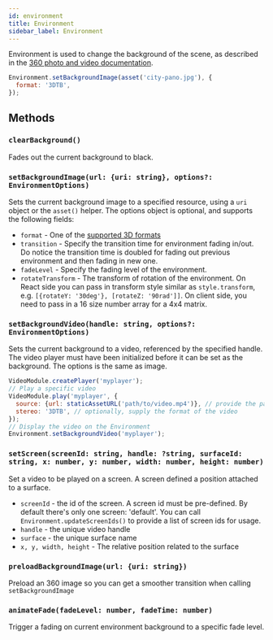 ```yaml
---
id: environment
title: Environment
sidebar_label: Environment
---
```


Environment is used to change the background of the scene, as described in the [360 photo and video documentation](photos-and-videos.md).

```js
Environment.setBackgroundImage(asset('city-pano.jpg'), {
  format: '3DTB',
});
```

## Methods

### `clearBackground()`

Fades out the current background to black.

### `setBackgroundImage(url: {uri: string}, options?: EnvironmentOptions)`

Sets the current background image to a specified resource, using a `uri` object or the `asset()` helper. The options object is optional, and supports the following fields:
 - `format` - One of the [supported 3D formats](photos-and-videos.md#mono-and-stereo-formats)
 - `transition` - Specify the transition time for environment fading in/out. Do notice the transition time is doubled for fading out previous environment and then fading in new one.
 - `fadeLevel` - Specify the fading level of the environment.
 - `rotateTransform` - The transform of rotation of the environment. On React side you can pass in transform style similar as `style.transform`, e.g. `[{rotateY: '30deg'}, [rotateZ: '90rad']]`. On client side, you need to pass in a 16 size number array for a 4x4 matrix.

### `setBackgroundVideo(handle: string, options?: EnvironmentOptions)`

Sets the current background to a video, referenced by the specified handle. The video player must have been initialized before it can be set as the background. The options is the same as image.

```js
VideoModule.createPlayer('myplayer');
// Play a specific video
VideoModule.play('myplayer', {
  source: {url: staticAssetURL('path/to/video.mp4')}, // provide the path to the video
  stereo: '3DTB', // optionally, supply the format of the video
});
// Display the video on the Environment
Environment.setBackgroundVideo('myplayer');
```

### `setScreen(screenId: string, handle: ?string, surfaceId: string, x: number, y: number, width: number, height: number)`

Set a video to be played on a screen. A screen defined a position attached to a surface.
  - `screenId` - the id of the screen. A screen id must be pre-defined. By default there's only one screen: 'default'. You can call `Environment.updateScreenIds()` to provide a list of screen ids for usage.
  - `handle` - the unique video handle
  - `surface` - the unique surface name
  - `x, y, width, height` - The relative position related to the surface 


### `preloadBackgroundImage(url: {uri: string})`

Preload an 360 image so you can get a smoother transition when calling `setBackgroundImage`

### `animateFade(fadeLevel: number, fadeTime: number)`

Trigger a fading on current environment background to a specific fade level.

